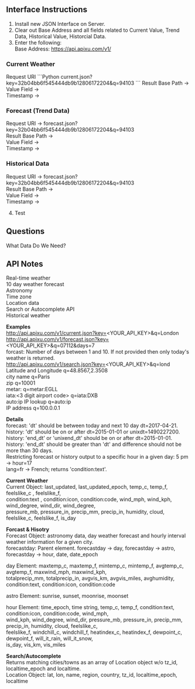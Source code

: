 <h2>Interface Instructions</h2>

1. Install new JSON Interface on Server.</br>
2. Clear out Base Address and all fields related to Current Value, Trend Data, Historical Value, Historcial Data.</br>
3. Enter the following:</br>
Base Address: https://api.apixu.com/v1/

<h3>Current Weather</h3>
Request URI 
```Python
current.json?key=32b04bb6f545444db9b12806172204&q=94103
```
Result Base Path -> </br>
Value Field -> </br>
Timestamp -> </br>

<h3>Forecast (Trend Data)</h3>
Request URI -> forecast.json?key=32b04bb6f545444db9b12806172204&q=94103</br>
Result Base Path -> </br>
Value Field -> </br>
Timestamp -> </br>

<h3>Historical Data</h3>
Request URI -> forecast.json?key=32b04bb6f545444db9b12806172204&q=94103</br>
Result Base Path -> </br>
Value Field -> </br>
Timestamp -> </br>

4. Test

<h2>Questions</h2>
What Data Do We Need?

<h2>API Notes</h2>
Real-time weather</br>
10 day weather forecast</br>
Astronomy</br>
Time zone</br>
Location data</br>
Search or Autocomplete API</br>
Historical weather</b>

<b>Examples</b></br>
http://api.apixu.com/v1/current.json?key=<YOUR_API_KEY>&q=London</br>
http://api.apixu.com/v1/forecast.json?key=<YOUR_API_KEY>&q=07112&days=7</br>
forcast: Number of days between 1 and 10. If not provided then only today's weather is returned.</br>
http://api.apixu.com/v1/search.json?key=<YOUR_API_KEY>&q=lond</br>
Latitude and Longitude q=48.8567,2.3508</br>
city name q=Paris</br>
zip q=10001</br>
metar:<metar code> q=metar:EGLL</br>
iata:<3 digit airport code> q=iata:DXB</br>
auto:ip IP lookup q=auto:ip</br>
IP address q=100.0.0.1</br>

<b>Details</b></br>
forecast: 'dt' should be between today and next 10 day dt=2017-04-21.</br>
history: 'dt' should be on or after dt=2015-01-01 or unixdt=1490227200.</br>
history: 'end_dt' or 'unixend_dt' should be on or after dt=2015-01-01.</br>
history: 'end_dt' should be greater than 'dt' and difference should not be more than 30 days.</br>
Restricting forecast or history output to a specific hour in a given day: 5 pm -> hour=17</br>
lang=fr -> French; returns 'condition:text'.

<b>Current Weather</b></br>
Current Object: last_updated, last_updated_epoch, temp_c, temp_f, feelslike_c	, feelslike_f,</br>
condition:text	, condition:icon, condition:code, wind_mph, wind_kph, wind_degree, wind_dir, wind_degree,</br>
pressure_mb, pressure_in, precip_mm, precip_in, humidity, cloud, feelslike_c, feelslike_f, is_day

<b>Forcast & Hisotry</b></br>
Forecast Object: astronomy data, day weather forecast and hourly interval weather information for a given city.</br>
forecastday: Parent element. forecastday -> day, forecastday -> astro, forecastday -> hour, date, date_epoch

day Element: maxtemp_c, maxtemp_f, mintemp_c, mintemp_f, avgtemp_c, avgtemp_f, maxwind_mph, maxwind_kph,</br>
totalprecip_mm, totalprecip_in, avgvis_km, avgvis_miles, avghumidity, condition:text, condition:icon, condition:code

astro Element: sunrise, sunset, moonrise, moonset

hour Element: time_epoch, time	string, temp_c, temp_f, condition:text, condition:icon, condition:code, wind_mph,</br> 
wind_kph, wind_degree, wind_dir, pressure_mb, pressure_in, precip_mm, precip_in, humidity, cloud, feelslike_c,</br> 
feelslike_f, windchill_c, windchill_f, heatindex_c, heatindex_f, dewpoint_c, dewpoint_f, will_it_rain, will_it_snow,</br>
is_day, vis_km, vis_miles

<b>Search/Autocomplete</b></br>
Returns matching cities/towns as an array of Location object w/o tz_id, localtime_epoch and localtime.</br>
Location Object: lat, lon, name, region, country, tz_id, localtime_epoch, localtime
